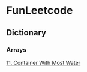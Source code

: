 # FunLeetcode

## Dictionary
### Arrays
[11. Container With Most Water](/array/leetcode11-container-with-most-water.md)